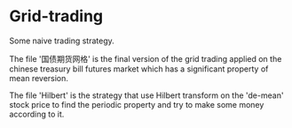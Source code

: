 # Grid-trading
Some naive trading strategy.

The file '国债期货网格' is the final version of the grid trading applied on the chinese treasury bill futures market which has a significant property of mean reversion.


The file 'Hilbert' is the strategy that use Hilbert transform on the 'de-mean' stock price to find the periodic property and try to make some money according to it.
